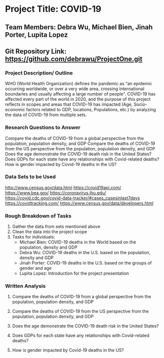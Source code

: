 # Project Title: COVID-19

## Team Members: Debra Wu, Michael Bien, Jinah Porter, Lupita Lopez
## Git Repository Link: https://github.com/debrawu/ProjectOne.git

### Project Description/ Outline

WHO (World Health Organization) defines the pandemic as “an epidemic occurring worldwide, or over a very wide area, crossing international boundaries and usually affecting a large number of people". COVID-19 has affected every part of the world in 2020, and the purpose of this project reflects in scopes and areas that COVID-19 has impacted (Age, Socio-economic factors related to GDP, locations, Populations, etc.) by analyzing the data of COVID-19 from multiple sets.  

### Research Questions to Answer
  Compare the deaths of COVID-19 from a global perspective from the population, population density, and GDP
  Compare the deaths of COVID-19 from the US perspective from the population, population density, and GDP 
  Does the age demonstrate the COVID-19 death risk in the United States?
  Does GDPs for each state have any relationships with Covid-related deaths?
  How is gender impacted by Covid-19 deaths in the US?
  
### Data Sets to be Used
http://www.census.gov/data.html
https://covid19api.com/
https://www.bea.gov/
https://coronavirus.jhu.edu/
https://covid.cdc.gov/covid-data-tracker/#cases_casesinlast7days
https://covidtracking.com/
https://www.census.gov/data/developers.html

### Rough Breakdown of Tasks
  1) Gather the data from sets mentioned above
  2) Clean the data into the project scope
  3) Tasks for individuals:
      - Michael Bien: COVID-19 deaths in the World based on the population, density and GDP 
      - Debra Wu: COVID-19 deaths in the U.S. based on the population, density and GDP
      - Jinah Porter: COVID-19 deaths in the U.S. based on the groups of gender and age 
      - Lupita Lopez: Introduction for the project presentation 

### Written Analysis
  1) Compare the deaths of COVID-19 from a global perspective from the population, population density, and GDP
  
  2) Compare the deaths of COVID-19 from the US perspective from the population, population density, and GDP 
  
  3) Does the age demonstrate the COVID-19 death risk in the United States?
  
  4) Does GDPs for each state have any relationships with Covid-related deaths?
  
  5) How is gender impacted by Covid-19 deaths in the US?
